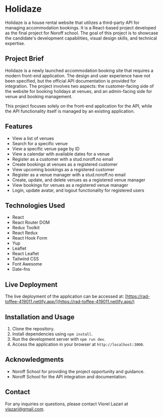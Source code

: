 # Holidaze

Holidaze is a house rental website that utilizes a third-party API for managing accommodation bookings. It is a React-based project developed as the final project for Noroff school. The goal of this project is to showcase the candidate's development capabilities, visual design skills, and technical expertise.

## Project Brief

Holidaze is a newly launched accommodation booking site that requires a modern front-end application. The design and user experience have not been specified, but the official API documentation is provided for integration. The project involves two aspects: the customer-facing side of the website for booking holidays at venues, and an admin-facing side for venue and booking management.

This project focuses solely on the front-end application for the API, while the API functionality itself is managed by an existing application.

## Features

-   View a list of venues
-   Search for a specific venue
-   View a specific venue page by ID
-   View a calendar with available dates for a venue
-   Register as a customer with a stud.noroff.no email
-   Create bookings at venues as a registered customer
-   View upcoming bookings as a registered customer
-   Register as a venue manager with a stud.noroff.no email
-   Create, update, and delete venues as a registered venue manager
-   View bookings for venues as a registered venue manager
-   Login, update avatar, and logout functionality for registered users

## Technologies Used

-   React
-   React Router DOM
-   Redux Toolkit
-   React Redux
-   React Hook Form
-   Yup
-   Leaflet
-   React Leaflet
-   Tailwind CSS
-   Font Awesome
-   Date-fns

## Live Deployment

The live deployment of the application can be accessed at: [https://rad-toffee-419011.netlify.app/](https://rad-toffee-419011.netlify.app/)

## Installation and Usage

1. Clone the repository.
2. Install dependencies using `npm install`.
3. Run the development server with `npm run dev`.
4. Access the application in your browser at `http://localhost:3000`.

## Acknowledgments

-   Noroff School for providing the project opportunity and guidance.
-   Noroff School for the API integration and documentation.

## Contact

For any inquiries or questions, please contact Viorel Lazari at vlazari@gmail.com.
